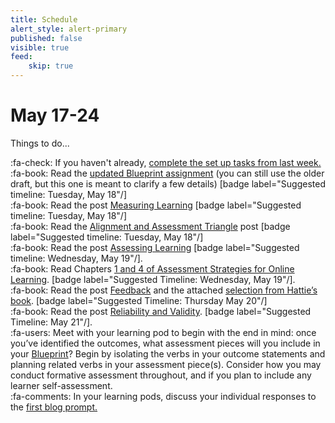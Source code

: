 ```yaml
---
title: Schedule
alert_style: alert-primary
published: false
visible: true
feed:
    skip: true
---
```


# May 17-24
Things to do...

:fa-check: If you haven't already, [complete the set up tasks from last week.](https://teaching.madland.ca/edci335-202105/home/welcome)  
:fa-book: Read the [updated Blueprint assignment](https://edtechuvic.ca/edci335/updated-learning-design-blueprint/) (you can still use the older draft, but this one is meant to clarify a few details) [badge label="Suggested timeline: Tuesday, May 18"/]  
:fa-book: Read the post [Measuring Learning](https://edtechuvic.ca/edci335/measuring-learning/) [badge label="Suggested timeline: Tuesday, May 18"/]  
:fa-book: Read the [Alignment and Assessment Triangle](https://edtechuvic.ca/edci335/alignment-and-the-assessment-triangle/) post [badge label="Suggested timeline: Tuesday, May 18"/]  
:fa-book: Read the post [Assessing Learning](https://edtechuvic.ca/edci335/assessing-learning/) [badge label="Suggested timeline: Wednesday, May 19"/].  
:fa-book: Read Chapters [1 and 4 of Assessment Strategies for Online Learning](https://www.aupress.ca/books/120279-assessment-strategies-for-online-learning/). [badge label="Suggested Timeline: Wednesday, May 19"/].  
:fa-book: Read the post [Feedback](https://edtechuvic.ca/edci335/feedback/) and the attached [selection from Hattie’s book](https://www.visiblelearning.com/sites/default/files/Feedback%20article.pdf). [badge label="Suggested Timeline: Thursday May 20"/]  
:fa-book: Read the post [Reliability and Validity](https://edtechuvic.ca/edci335/reliability-and-validity/). [badge label="Suggested Timeline: May 21"/].  
:fa-users: Meet with your learning pod to begin with the end in mind: once you’ve identified the outcomes, what assessment pieces will you include in your [Blueprint](https://edtechuvic.ca/edci335/updated-learning-design-blueprint/)? Begin by isolating the verbs in your outcome statements and planning related verbs in your assessment piece(s). Consider how you may conduct formative assessment throughout, and if you plan to include any learner self-assessment.  
:fa-comments: In your learning pods, discuss your individual responses to the [first blog prompt.](https://edtechuvic.ca/edci335/prompt-learning-motivation-and-theory)  

